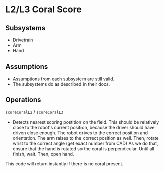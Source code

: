 # L2/L3 Coral Score

## Subsystems
* Drivetrain
* Arm
* Hand

## Assumptions
* Assumptions from each subsystem are still valid.
* The subsystems do as described in their docs.

## Operations

`scoreCoralL2` / `scoreCoralL3`
* Detects nearest scoring postition on the field.
This should be relatively close to the robot's current position, because the driver
should have driven close enough.
The robot drives to the correct position and orientation.
The arm raises to the correct position as well.
Then, rotate wrist to the correct angle (get exact number from CAD)
As we do that, ensure that the hand is rotated so the coral is perpendicular.
Until all finish, wait.
Then, open hand.

This code will return instantly if there is no coral present.